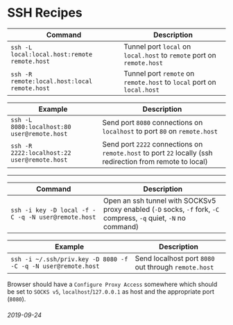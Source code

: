 SSH Recipes
===

| Command | Description |
|---------|-------------|
| `ssh -L local:local.host:remote remote.host` | Tunnel port `local` on `local.host` to `remote` port on `remote.host` |
| `ssh -R remote:local.host:local remote.host` | Tunnel port `remote` on `remote.host` to `local` port on `local.host` |


| Example | Description |
|---------|-------------|
| `ssh -L 8080:localhost:80 user@remote.host` | Send port `8080` connections on `localhost` to port `80` on `remote.host` |
| `ssh -R 2222:localhost:22 user@remote.host` | Send port `2222` connections on `remote.host` to port `22` locally (ssh redirection from remote to local) |


---

| Command | Description |
|---------|-------------|
| `ssh -i key -D local -f -C -q -N user@remote.host` | Open an ssh tunnel with SOCKSv5 proxy enabled (`-D` socks, `-f` fork, `-C` compress, `-q` quiet, `-N` no command) |

| Example | Description |
|---------|-------------|
| `ssh -i ~/.ssh/priv.key -D 8080 -f -C -q -N user@remote.host` | Send localhost port `8080` out through `remote.host` |

Browser should have a `Configure Proxy Access` somewhere which should be set to `SOCKS v5`, `localhost`/`127.0.0.1` as host
and the appropriate port (`8080`).


###### 2019-09-24

